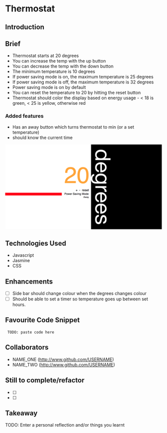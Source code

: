 Thermostat
=======================

## Introduction




## Brief
* Thermostat starts at 20 degrees
* You can increase the temp with the up button
* You can decrease the temp with the down button
* The minimum temperature is 10 degrees
* If power saving mode is on, the maximum temperature is 25 degrees
* If power saving mode is off, the maximum temperature is 32 degrees
* Power saving mode is on by default
* You can reset the temperature to 20 by hitting the reset button
* Thermostat should color the display based on energy usage - < 18 is green, < 25 is yellow, otherwise red

### Added features
* Has an away button which turns thermostat to min (or a set temperature)
* should know the current time


![NAME_OF_IMAGE](./images/screenshot.png)

## Technologies Used

- Javascript
- Jasmine
- CSS

## Enhancements

- [ ] Side bar should change colour when the degrees changes colour
- [ ] Should be able to set a timer so temperature goes up between set hours.

## Favourite Code Snippet

~~~
 TODO: paste code here
~~~

## Collaborators

- NAME_ONE (http://www.github.com/USERNAME)
- NAME_TWO (http://www.github.com/USERNAME)

## Still to complete/refactor

- [ ]
- [ ]

## Takeaway

TODO: Enter a personal reflection and/or things you learnt
